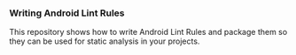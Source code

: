 ### Writing Android Lint Rules

This repository shows how to write Android Lint Rules and package them so they can be used for static analysis in your 
projects.
